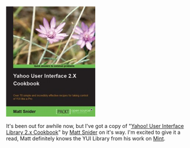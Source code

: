 ![book cover][]

It's been out for awhile now, but I've got a copy of "[Yahoo! User Interface Library 2.x Cookbook][book link]" by [Matt Snider][] on it's way. I'm excited to give it a read, Matt definitely knows the YUI Library from his work on [Mint][].

[book cover]: /images/yui-lib-2.x-cookboox.jpg
[book link]: https://www.packtpub.com/yahoo-user-interface-library-2-x-cookbook/book
[Matt Snider]: http://mattsnider.com/
[Mint]: http://www.mint.com/
